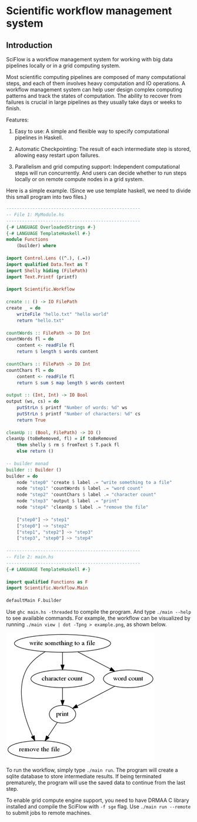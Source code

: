 Scientific workflow management system
=====================================

Introduction
------------

SciFlow is a workflow management system for working with big data pipelines locally
or in a grid computing system.

Most scientific computing pipelines are composed of many computational steps, and each of them involves heavy computation and IO operations. A workflow management system can
help user design complex computing patterns and track the states of computation.
The ability to recover from failures is crucial in large pipelines as they usually
take days or weeks to finish.

Features:

1. Easy to use: A simple and flexible way to specify computational pipelines in Haskell.

2. Automatic Checkpointing: The result of each intermediate step is stored, allowing easy restart upon failures.

3. Parallelism and grid computing support: Independent computational steps will run concurrently. And users can decide whether to run steps locally or on remote compute nodes in a grid system.

Here is a simple example. (Since we use template haskell, we need to divide this small program into two files.)

```haskell
---------------------------------------------------
-- File 1: MyModule.hs
---------------------------------------------------
{-# LANGUAGE OverloadedStrings #-}
{-# LANGUAGE TemplateHaskell #-}
module Functions
    (builder) where

import Control.Lens ((^.), (.=))
import qualified Data.Text as T
import Shelly hiding (FilePath)
import Text.Printf (printf)

import Scientific.Workflow

create :: () -> IO FilePath
create _ = do
    writeFile "hello.txt" "hello world"
    return "hello.txt"

countWords :: FilePath -> IO Int
countWords fl = do
    content <- readFile fl
    return $ length $ words content

countChars :: FilePath -> IO Int
countChars fl = do
    content <- readFile fl
    return $ sum $ map length $ words content

output :: (Int, Int) -> IO Bool
output (ws, cs) = do
    putStrLn $ printf "Number of words: %d" ws
    putStrLn $ printf "Number of characters: %d" cs
    return True

cleanUp :: (Bool, FilePath) -> IO ()
cleanUp (toBeRemoved, fl) = if toBeRemoved
    then shelly $ rm $ fromText $ T.pack fl
    else return ()

-- builder monad
builder :: Builder ()
builder = do
    node "step0" 'create $ label .= "write something to a file"
    node "step1" 'countWords $ label .= "word count"
    node "step2" 'countChars $ label .= "character count"
    node "step3" 'output $ label .= "print"
    node "step4" 'cleanUp $ label .= "remove the file"

    ["step0"] ~> "step1"
    ["step0"] ~> "step2"
    ["step1", "step2"] ~> "step3"
    ["step3", "step0"] ~> "step4"

---------------------------------------------------
-- File 2: main.hs
---------------------------------------------------
{-# LANGUAGE TemplateHaskell #-}

import qualified Functions as F
import Scientific.Workflow.Main

defaultMain F.builder
```

Use `ghc main.hs -threaded` to compile the program. And type `./main --help` to
see available commands. For example, the workflow can be visualized by running
`./main view | dot -Tpng > example.png`, as shown below.

![example](example.png)

To run the workflow, simply type `./main run`. The program will create a sqlite database to store intermediate results. If being terminated prematurely, the program will use the saved data to continue from the last step.

To enable grid compute engine support, you need to have DRMAA C library installed
and compile the SciFlow with `-f sge` flag. Use `./main run --remote` to submit jobs
to remote machines.
